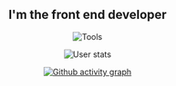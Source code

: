 <h2 align="center">I'm the front end developer</h2>

<p align="center">
  <img src="https://skillicons.dev/icons?i=js,react,nodejs,css,sass,git,vscode" alt="Tools"/>
</p>
<p align="center">
  <img src="https://github-readme-stats.vercel.app/api?username=parham&count_private=true&show_icons=true&title_color=FFFF01&text_color=ECCE24&icon_color=57ff8c&border_color=30363d&bg_color=002F06" alt="User stats" />
</p>

<p align="center">
  <a href="https://github.com/sexty-nine">
    <img src="https://github-readme-activity-graph.vercel.app/graph?username=Parham&theme=github-compact&color=FFFF01&line=006312&point=008001&area_color=57ff8c" alt="Github activity graph"/>
  </a>
</p>
